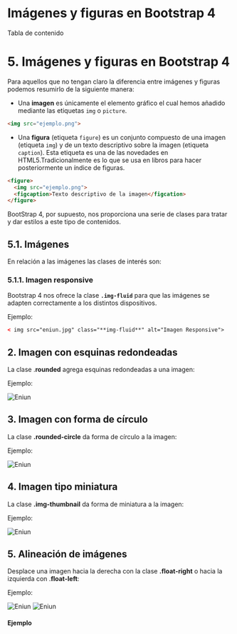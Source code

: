 # **Imágenes y figuras en Bootstrap 4**

Tabla de contenido

# 5. Imágenes y figuras en Bootstrap 4

Para aquellos que no tengan claro la diferencia entre imágenes y figuras podemos resumirlo de la siguiente manera:

- Una **imagen** es únicamente el elemento gráfico el cual hemos añadido mediante las etiquetas `img` o `picture`.

```html
<img src="ejemplo.png">
````

- Una **figura** (etiqueta `figure`) es un conjunto compuesto de una imagen (etiqueta `img`) y de un texto descriptivo sobre la imagen (etiqueta `caption`). Esta etiqueta es una de las novedades en HTML5.Tradicionalmente es lo que se usa en libros para hacer posteriormente un índice de figuras.

```html
<figure>
  <img src="ejemplo.png">
  <figcaption>Texto descriptivo de la imagen</figcation>
</figure>
```

BootStrap 4, por supuesto, nos proporciona una serie de clases para tratar y dar estilos a este tipo de contenidos.

## 5.1. Imágenes

En relación a las imágenes las clases de interés son:

### 5.1.1. Imagen responsive

Bootstrap 4 nos ofrece la clase **`.img-fluid`** para que las imágenes se adapten correctamente a los distintos dispositivos.

Ejemplo:

```html
< img src="eniun.jpg" class="**img-fluid**" alt="Imagen Responsive">
```

2\. Imagen con esquinas redondeadas
-----------------------------------

La clase .**rounded** agrega esquinas redondeadas a una imagen:

Ejemplo:

<img src="eniun.jpg" class="**rounded**" alt="Eniun">

3\. Imagen con forma de círculo
-------------------------------

La clase **.rounded-circle** da forma de círculo a la imagen:

Ejemplo:

<img src="eniun.jpg" class="**rounded-circle**" alt="Eniun">

4\. Imagen tipo miniatura
-------------------------

La clase **.img-thumbnail** da forma de miniatura a la imagen:

Ejemplo:

<img src="eniun.jpg" class="**img-thumbnail**" alt="Eniun">

5\. Alineación de imágenes
--------------------------

Desplace una imagen hacia la derecha con la clase **.float-right** o hacia la izquierda con .**float-left**:

Ejemplo:

<img src="eniun.jpg" class="**float-left**" alt="Eniun">
<img src="eniun.jpg" class="**float-right**" alt="Eniun">

#### Ejemplo